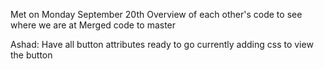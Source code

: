 Met on Monday September 20th
Overview of each other's code to see where we are at
Merged code to master


























Ashad: Have all button attributes ready to go currently adding css to view the button
